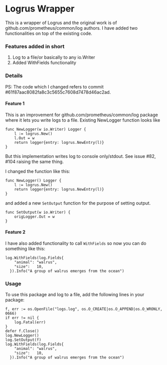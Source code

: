# Logrus Wrapper

This is a wrapper of Logrus and the original work is of github.com/prometheus/common/log authors. I have added two functionalities on top of the existing code. 

### Features added in short
1. Log to a file/or basically to any io.Writer
2. Added WithFields functionality

### Details
PS: The code which I changed refers to commit #61f87aac8082fa8c3c5655c7608d7478d46ac2ad.

#### Feature 1
This is an improvement for github.com/prometheus/common/log package where it lets you write logs to a file. Existing NewLogger function looks like

````
func NewLogger(w io.Writer) Logger {
	l := logrus.New()
	l.Out = w
	return logger{entry: logrus.NewEntry(l)}
}
````

But this implementation writes log to console only/stdout. See issue #82, #104 raising the same thing.

I changed the function like this:

````
func NewLogger() Logger {
	l := logrus.New()
	return logger{entry: logrus.NewEntry(l)}
}
````
and added a new `SetOutput` function for the purpose of setting output.

````
func SetOutput(w io.Writer) {
	origLogger.Out = w
}
````

#### Feature 2
I have also added functionality to call `WithFields` so now you can do something like this:

````
log.WithFields(log.Fields{
    "animal": "walrus",
    "size":   10,
  }).Info("A group of walrus emerges from the ocean")
````

### Usage
To use this package and log to a file, add the following lines in your package:
````
f, err := os.OpenFile("logs.log", os.O_CREATE|os.O_APPEND|os.O_WRONLY, 0666)
if err != nil {
	log.Fatal(err)
}
defer f.Close()
log.NewLogger()
log.SetOutput(f)
log.WithFields(log.Fields{
    "animal": "walrus",
    "size":   10,
  }).Info("A group of walrus emerges from the ocean")
````
